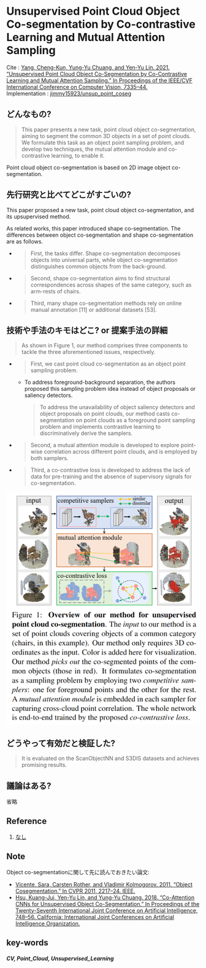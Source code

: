# Unsupervised Point Cloud Object Co-segmentation by Co-contrastive Learning and Mutual Attention Sampling

Cite : [Yang, Cheng-Kun, Yung-Yu Chuang, and Yen-Yu Lin. 2021. “Unsupervised Point Cloud Object Co-Segmentation by Co-Contrastive Learning and Mutual Attention Sampling.” In Proceedings of the IEEE/CVF International Conference on Computer Vision, 7335–44.](https://openaccess.thecvf.com/content/ICCV2021/html/Yang_Unsupervised_Point_Cloud_Object_Co-Segmentation_by_Co-Contrastive_Learning_and_Mutual_ICCV_2021_paper.html)  
Implementation : [jimmy15923/unsup_point_coseg](https://github.com/jimmy15923/unsup_point_coseg)  

## どんなもの?
> This paper presents a new task, point cloud object co-segmentation, aiming to segment the common 3D objects in a set of point clouds.  
> We formulate this task as an object point sampling problem, and develop two techniques, the mutual attention module and co-contrastive learning, to enable it.

Point cloud object co-segmentation is based on 2D image object co-segmentation.

## 先行研究と比べてどこがすごいの?
This paper proposed a new task, point cloud object co-segmentation, and its upsupervised method.

As related works, this paper introduced shape co-segmentation. The differences between object co-segmentation and shape co-segmentation are as follows.
- > First, the tasks differ. Shape co-segmentation decomposes objects into universal parts, while object co-segmentation distinguishes common objects from the back-ground.
- > Second, shape co-segmentation aims to find structural correspondences across shapes of the same category, such as arm-rests of chairs.
- > Third, many shape co-segmentation methods rely on online manual annotation [11] or additional datasets [53]. 



## 技術や手法のキモはどこ? or 提案手法の詳細
> As shown in Figure 1, our method comprises three components to tackle the three aforementioned issues, respectively.
- > First, we cast point cloud co-segmentation as an object point sampling problem.
  - To address foreground-background separation, the authors proposed this sampling problem idea instead of object proposals or saliency detectors.  
    > To address the unavailability of object saliency detectors and object proposals on point clouds, our method casts co-segmentation on point clouds as a foreground point sampling problem and implements contrastive learning to discriminatively derive the samplers. 
- > Second, a mutual attention module is developed to explore point-wise correlation across different point clouds, and is employed by both samplers.
- > Third, a co-contrastive loss is developed to address the lack of data for pre-training and the absence of supervisory signals for co-segmentation.

![fig1](img/UPCOCbCLaMAS/fig1.png)

## どうやって有効だと検証した?
> It is evaluated on the ScanObjectNN and S3DIS datasets and achieves promising results.

## 議論はある?
省略

## Reference
1. [なし]()

## Note
Object co-segmentationに関して先に読んでおきたい論文: 
- [Vicente, Sara, Carsten Rother, and Vladimir Kolmogorov. 2011. “Object Cosegmentation.” In CVPR 2011, 2217–24. IEEE.](https://ieeexplore.ieee.org/document/5995530)
- [Hsu, Kuang-Jui, Yen-Yu Lin, and Yung-Yu Chuang. 2018. “Co-Attention CNNs for Unsupervised Object Co-Segmentation.” In Proceedings of the Twenty-Seventh International Joint Conference on Artificial Intelligence, 748–56. California: International Joint Conferences on Artificial Intelligence Organization.](https://www.ijcai.org/proceedings/2018/104)

## key-words
##### CV, Point_Cloud, Unsupervised_Learning

